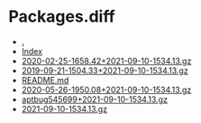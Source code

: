 Packages.diff
========================

- [.](.)
- [Index](Index)
- [2020-02-25-1658.42+2021-09-10-1534.13.gz](2020-02-25-1658.42+2021-09-10-1534.13.gz)
- [2019-09-21-1504.33+2021-09-10-1534.13.gz](2019-09-21-1504.33+2021-09-10-1534.13.gz)
- [README.md](README.md)
- [2020-05-26-1950.08+2021-09-10-1534.13.gz](2020-05-26-1950.08+2021-09-10-1534.13.gz)
- [aptbug545699+2021-09-10-1534.13.gz](aptbug545699+2021-09-10-1534.13.gz)
- [2021-09-10-1534.13.gz](2021-09-10-1534.13.gz)

